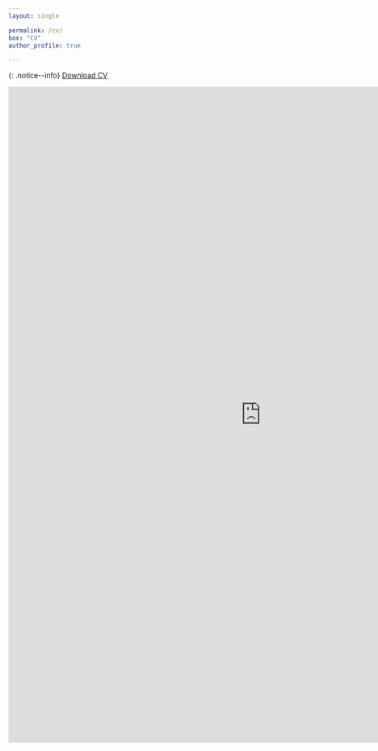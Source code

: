 ```yaml
---
layout: single

permalink: /cv/
box: "CV"
author_profile: true

---
```


{: .notice--info}
[Download CV](https://usu-my.sharepoint.com/:w:/g/personal/a02271983_aggies_usu_edu/Ed_KPMGZOdpKnXBtwHycX30BtmuiWRihQkp6QgNDVhHk4g?e=JnSWDN&download=1)      

<iframe src="https://usu-my.sharepoint.com/personal/a02271983_aggies_usu_edu/_layouts/15/embed.aspx?UniqueId=2503c717-f434-42dd-9cd8-6c0391e7084c" width="1000" height="1300" frameborder="0" scrolling="no" allowfullscreen title="Nikita_Fedik_CV.pdf"></iframe>